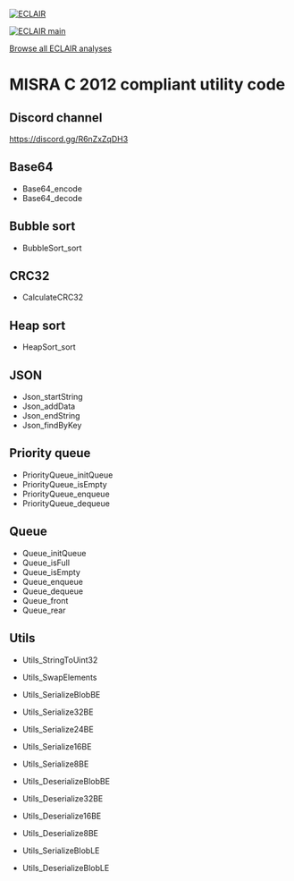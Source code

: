 [![ECLAIR](https://eclairit.com:3787/rsrc/eclair.png)](https://www.bugseng.com/eclair)

[![ECLAIR main](https://eclairit.com:3787/fs/home/eclair-github/public/IMProject/IMUtility.ecdf/main/latest/badge.svg)](https://eclairit.com:3787/fs/home/eclair-github/public/IMProject/IMUtility.ecdf/main/latest/index.html)

[Browse all ECLAIR analyses](https://eclairit.com:3787/fs/home/eclair-github/public/IMProject/IMUtility.ecdf/)

# MISRA C 2012 compliant utility code

## Discord channel
https://discord.gg/R6nZxZqDH3

## Base64
- Base64_encode
- Base64_decode

## Bubble sort
- BubbleSort_sort

## CRC32
- CalculateCRC32

## Heap sort
- HeapSort_sort

## JSON
- Json_startString
- Json_addData
- Json_endString
- Json_findByKey

## Priority queue
- PriorityQueue_initQueue
- PriorityQueue_isEmpty
- PriorityQueue_enqueue
- PriorityQueue_dequeue

## Queue
- Queue_initQueue
- Queue_isFull
- Queue_isEmpty
- Queue_enqueue
- Queue_dequeue
- Queue_front
- Queue_rear

## Utils
- Utils_StringToUint32
- Utils_SwapElements

- Utils_SerializeBlobBE
- Utils_Serialize32BE
- Utils_Serialize24BE
- Utils_Serialize16BE
- Utils_Serialize8BE
- Utils_DeserializeBlobBE
- Utils_Deserialize32BE
- Utils_Deserialize16BE
- Utils_Deserialize8BE

- Utils_SerializeBlobLE
- Utils_DeserializeBlobLE

